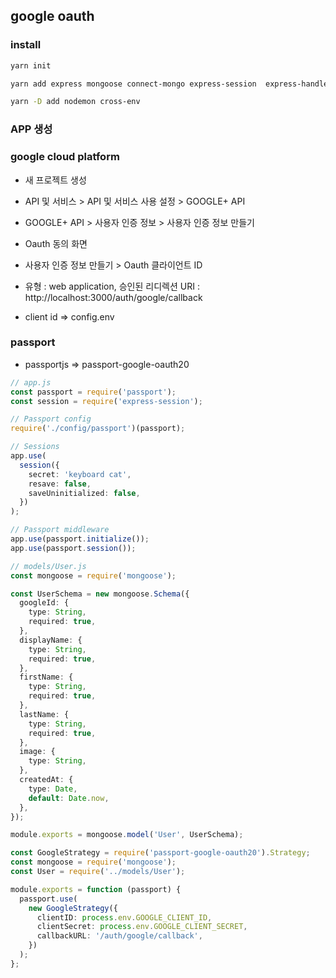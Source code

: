## google oauth

### install

```sh
yarn init

yarn add express mongoose connect-mongo express-session  express-handlebars dotenv method-override moment morgan passport passport-google-oauth20

yarn -D add nodemon cross-env
```

### APP 생성

### google cloud platform

- 새 프로젝트 생성
- API 및 서비스 > API 및 서비스 사용 설정 > GOOGLE+ API
- GOOGLE+ API > 사용자 인증 정보 > 사용자 인증 정보 만들기
- Oauth 동의 화면
- 사용자 인증 정보 만들기 > Oauth 클라이언트 ID
- 유형 : web application, 승인된 리디렉션 URI : http://localhost:3000/auth/google/callback

- client id => config.env

### passport

- passportjs => passport-google-oauth20

```ts
// app.js
const passport = require('passport');
const session = require('express-session');

// Passport config
require('./config/passport')(passport);

// Sessions
app.use(
  session({
    secret: 'keyboard cat',
    resave: false,
    saveUninitialized: false,
  })
);

// Passport middleware
app.use(passport.initialize());
app.use(passport.session());
```

```ts
// models/User.js
const mongoose = require('mongoose');

const UserSchema = new mongoose.Schema({
  googleId: {
    type: String,
    required: true,
  },
  displayName: {
    type: String,
    required: true,
  },
  firstName: {
    type: String,
    required: true,
  },
  lastName: {
    type: String,
    required: true,
  },
  image: {
    type: String,
  },
  createdAt: {
    type: Date,
    default: Date.now,
  },
});

module.exports = mongoose.model('User', UserSchema);
```

```ts
const GoogleStrategy = require('passport-google-oauth20').Strategy;
const mongoose = require('mongoose');
const User = require('../models/User');

module.exports = function (passport) {
  passport.use(
    new GoogleStrategy({
      clientID: process.env.GOOGLE_CLIENT_ID,
      clientSecret: process.env.GOOGLE_CLIENT_SECRET,
      callbackURL: '/auth/google/callback',
    })
  );
};
```
